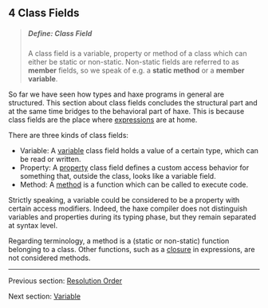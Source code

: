 ## 4 Class Fields

> ##### Define: Class Field
>
> A class field is a variable, property or method of a class which can either be static or non-static. Non-static fields are referred to as **member** fields, so we speak of e.g. a **static method** or a **member variable**.


So far we have seen how types and haxe programs in general are structured. This section about class fields concludes the structural part and at the same time bridges to the behavioral part of haxe. This is because class fields are the place where [expressions](expressions.md) are at home.

There are three kinds of class fields:



* Variable: A [variable](variable.md) class field holds a value of a certain type, which can be read or written.
* Property: A [property](property.md) class field defines a custom access behavior for something that, outside the class, looks like a variable field.
* Method: A [method](method.md) is a function which can be called to execute code.


Strictly speaking, a variable could be considered to be a property with certain access modifiers. Indeed, the haxe compiler does not distinguish variables and properties during its typing phase, but they remain separated at syntax level.

Regarding terminology, a method is a (static or non-static) function belonging to a class. Other functions, such as a [closure](function.md) in expressions, are not considered methods.

---

Previous section: [Resolution Order](resolution_order.md)

Next section: [Variable](variable.md)